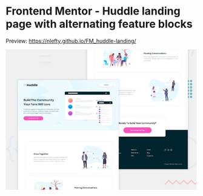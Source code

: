 # Frontend Mentor - Huddle landing page with alternating feature blocks

Preview: https://nlefty.github.io/FM_huddle-landing/

![Design preview for the Huddle landing page with alternating feature blocks coding challenge](./design/desktop-preview.jpg)
